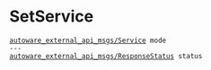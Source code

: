 # SetService

<div class="highlight"><pre><code><a href="../../../autoware_external_api_msgs/msg/Service">autoware_external_api_msgs/Service</a> mode
---
<a href="../../../autoware_external_api_msgs/msg/ResponseStatus">autoware_external_api_msgs/ResponseStatus</a> status
</code></pre></div>
